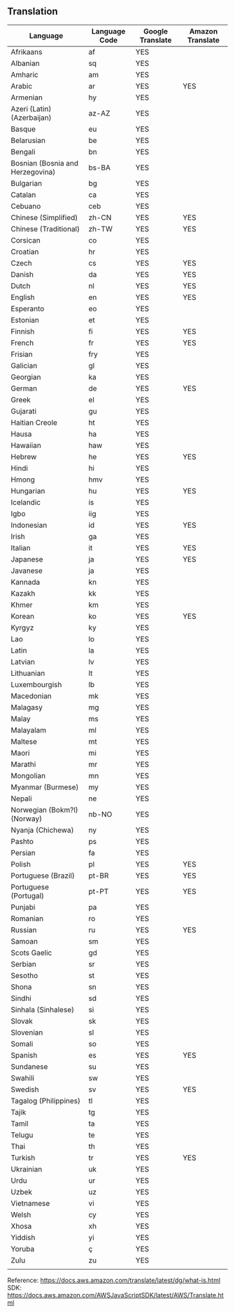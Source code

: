 ## Translation

| Language                                                                    | Language Code | Google Translate | Amazon Translate |
|-----------------------------------------------------------------------------|---------------|------------------|------------------|
| Afrikaans                                                                   | af            | YES              |                  |
| Albanian                                                                    | sq            | YES              |                  |
| Amharic                                                                     | am            | YES              |                  |
| Arabic                                                                      | ar            | YES              | YES              |
| Armenian                                                                    | hy            | YES              |                  |
| Azeri (Latin) (Azerbaijan)                                                  | az-AZ         | YES              |                  |
| Basque                                                                      | eu            | YES              |                  |
| Belarusian                                                                  | be            | YES              |                  |
| Bengali                                                                     | bn            | YES              |                  |
| Bosnian (Bosnia and Herzegovina)                                            | bs-BA         | YES              |                  |
| Bulgarian                                                                   | bg            | YES              |                  |
| Catalan                                                                     | ca            | YES              |                  |
| Cebuano                                                                     | ceb           | YES              |                  |
| Chinese (Simplified)                                                        | zh-CN         | YES              | YES              |
| Chinese (Traditional)                                                       | zh-TW         | YES              | YES              |
| Corsican                                                                    | co            | YES              |                  |
| Croatian                                                                    | hr            | YES              |                  |
| Czech                                                                       | cs            | YES              | YES              |
| Danish                                                                      | da            | YES              | YES              |
| Dutch                                                                       | nl            | YES              | YES              |
| English                                                                     | en            | YES              | YES              |
| Esperanto                                                                   | eo            | YES              |                  |
| Estonian                                                                    | et            | YES              |                  |
| Finnish                                                                     | fi            | YES              | YES              |
| French                                                                      | fr            | YES              | YES              |
| Frisian                                                                     | fry           | YES              |                  |
| Galician                                                                    | gl            | YES              |                  |
| Georgian                                                                    | ka            | YES              |                  |
| German                                                                      | de            | YES              | YES              |
| Greek                                                                       | el            | YES              |                  |
| Gujarati                                                                    | gu            | YES              |                  |
| Haitian Creole                                                              | ht            | YES              |                  |
| Hausa                                                                       | ha            | YES              |                  |
| Hawaiian                                                                    | haw           | YES              |                  |
| Hebrew                                                                      | he            | YES              | YES              |
| Hindi                                                                       | hi            | YES              |                  |
| Hmong                                                                       | hmv           | YES              |                  |
| Hungarian                                                                   | hu            | YES              | YES              |
| Icelandic                                                                   | is            | YES              |                  |
| Igbo                                                                        | iig           | YES              |                  |
| Indonesian                                                                  | id            | YES              | YES              |
| Irish                                                                       | ga            | YES              |                  |
| Italian                                                                     | it            | YES              | YES              |
| Japanese                                                                    | ja            | YES              | YES              |
| Javanese                                                                    | ja            | YES              |                  |
| Kannada                                                                     | kn            | YES              |                  |
| Kazakh                                                                      | kk            | YES              |                  |
| Khmer                                                                       | km            | YES              |                  |
| Korean                                                                      | ko            | YES              | YES              |
| Kyrgyz                                                                      | ky            | YES              |                  |
| Lao                                                                         | lo            | YES              |                  |
| Latin                                                                       | la            | YES              |                  |
| Latvian                                                                     | lv            | YES              |                  |
| Lithuanian                                                                  | lt            | YES              |                  |
| Luxembourgish                                                               | lb            | YES              |                  |
| Macedonian                                                                  | mk            | YES              |                  |
| Malagasy                                                                    | mg            | YES              |                  |
| Malay                                                                       | ms            | YES              |                  |
| Malayalam                                                                   | ml            | YES              |                  |
| Maltese                                                                     | mt            | YES              |                  |
| Maori                                                                       | mi            | YES              |                  |
| Marathi                                                                     | mr            | YES              |                  |
| Mongolian                                                                   | mn            | YES              |                  |
| Myanmar (Burmese)                                                           | my            | YES              |                  |
| Nepali                                                                      | ne            | YES              |                  |
| Norwegian (Bokm?l) (Norway)                                                 | nb-NO         | YES              |                  |
| Nyanja (Chichewa)                                                           | ny            | YES              |                  |
| Pashto                                                                      | ps            | YES              |                  |
| Persian                                                                     | fa            | YES              |                  |
| Polish                                                                      | pl            | YES              | YES              |
| Portuguese (Brazil)                                                         | pt-BR         | YES              | YES              |
| Portuguese (Portugal)                                                       | pt-PT         | YES              | YES              |
| Punjabi                                                                     | pa            | YES              |                  |
| Romanian                                                                    | ro            | YES              |                  |
| Russian                                                                     | ru            | YES              | YES              |
| Samoan                                                                      | sm            | YES              |                  |
| Scots Gaelic                                                                | gd            | YES              |                  |
| Serbian                                                                     | sr            | YES              |                  |
| Sesotho                                                                     | st            | YES              |                  |
| Shona                                                                       | sn            | YES              |                  |
| Sindhi                                                                      | sd            | YES              |                  |
| Sinhala (Sinhalese)                                                         | si            | YES              |                  |
| Slovak                                                                      | sk            | YES              |                  |
| Slovenian                                                                   | sl            | YES              |                  |
| Somali                                                                      | so            | YES              |                  |
| Spanish                                                                     | es            | YES              | YES              |
| Sundanese                                                                   | su            | YES              |                  |
| Swahili                                                                     | sw            | YES              |                  |
| Swedish                                                                     | sv            | YES              | YES              |
| Tagalog (Philippines)                                                       | tl            | YES              |                  |
| Tajik                                                                       | tg            | YES              |                  |
| Tamil                                                                       | ta            | YES              |                  |
| Telugu                                                                      | te            | YES              |                  |
| Thai                                                                        | th            | YES              |                  |
| Turkish                                                                     | tr            | YES              | YES              |
| Ukrainian                                                                   | uk            | YES              |                  |
| Urdu                                                                        | ur            | YES              |                  |
| Uzbek                                                                       | uz            | YES              |                  |
| Vietnamese                                                                  | vi            | YES              |                  |
| Welsh                                                                       | cy            | YES              |                  |
| Xhosa                                                                       | xh            | YES              |                  |
| Yiddish                                                                     | yi            | YES              |                  |
| Yoruba                                                                      | ç             | YES              |                  |
| Zulu                                                                        | zu            | YES              |                  |
|                                                                             |               |                  |                  |

Reference: https://docs.aws.amazon.com/translate/latest/dg/what-is.html  
SDK: https://docs.aws.amazon.com/AWSJavaScriptSDK/latest/AWS/Translate.html 